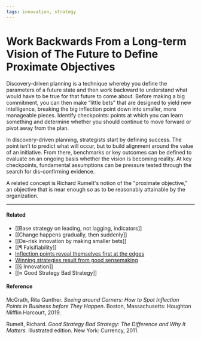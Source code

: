 ```yaml
---
tags: innovation, strategy
---
```


# Work Backwards From a Long-term Vision of The Future to Define Proximate Objectives

Discovery-driven planning is a technique whereby you define the parameters of a future state and then work backward to understand what would have to be true for that future to come about. Before making a big commitment, you can then make “little bets” that are designed to yield new intelligence, breaking the big inflection point down into smaller, more manageable pieces. Identify checkpoints: points at which you can learn something and determine whether you should continue to move forward or pivot away from the plan.

In discovery-driven planning, strategists start by defining success. The point isn’t to predict what will occur, but to build alignment around the value of an initiative. From there, benchmarks or key outcomes can be defined to evaluate on an ongoing basis whether the vision is becoming reality. At key checkpoints, fundamental assumptions can be pressure tested through the search for dis-confirming evidence.

A related concept is Richard Rumelt's notion of the "proximate objective," an objective that is near enough so as to be reasonably attainable by the organization.

---

#### Related

- [[Base strategy on leading, not lagging, indicators]]
- [[Change happens gradually, then suddenly]]
- [[De-risk innovation by making smaller bets]]
- [[¶ Falsifiability]]
- [Inflection points reveal themselves first at the edges](https://publish.obsidian.md/mobydiction/notes/Inflection+points+reveal+themselves+first+at+the+edges)
- [Winning strategies result from good sensemaking](https://publish.obsidian.md/mobydiction/notes/Winning+strategies+result+from+good+sensemaking)
- [[§ Innovation]]
- [[≈ Good Strategy Bad Strategy]]

#### Reference

McGrath, Rita Gunther. _Seeing around Corners: How to Spot Inflection Points in Business before They Happen_. Boston, Massachusetts: Houghton Mifflin Harcourt, 2019.

Rumelt, Richard. _Good Strategy Bad Strategy: The Difference and Why It Matters_. Illustrated edition. New York: Currency, 2011.